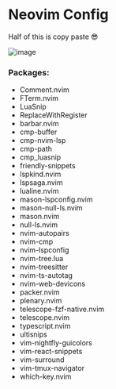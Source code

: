 # Neovim Config

Half of this is copy paste 😎

![image](https://user-images.githubusercontent.com/56947241/200706676-84688eb2-7d76-4dd3-9f4b-53ffbe3347df.png)

### Packages:

- Comment.nvim
- FTerm.nvim
- LuaSnip
- ReplaceWithRegister
- barbar.nvim
- cmp-buffer
- cmp-nvim-lsp
- cmp-path
- cmp_luasnip
- friendly-snippets
- lspkind.nvim
- lspsaga.nvim
- lualine.nvim
- mason-lspconfig.nvim
- mason-null-ls.nvim
- mason.nvim
- null-ls.nvim
- nvim-autopairs
- nvim-cmp
- nvim-lspconfig
- nvim-tree.lua
- nvim-treesitter
- nvim-ts-autotag
- nvim-web-devicons
- packer.nvim
- plenary.nvim
- telescope-fzf-native.nvim
- telescope.nvim
- typescript.nvim
- ultisnips
- vim-nightfly-guicolors
- vim-react-snippets
- vim-surround
- vim-tmux-navigator
- which-key.nvim

